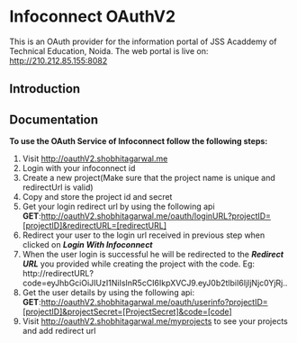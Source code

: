 
Infoconnect OAuthV2
===================================

This is an OAuth provider for the information portal of
JSS Acaddemy of Technical Education, Noida.
The web portal is live on: http://210.212.85.155:8082

Introduction
------------

## Documentation

**To use the OAuth Service of Infoconnect follow the following steps:**

1. Visit http://oauthV2.shobhitagarwal.me
2. Login with your infoconnect id
3. Create a new project(Make sure that the project name is unique and redirectUrl is valid)
4. Copy and store the project id and secret
5. Get your login redirect url by using the following api
	**GET**:http://oauthV2.shobhitagarwal.me/oauth/loginURL?projectID=[projectID]&redirectURL=[redirectURL]
6. Redirect your user to the login url received in previous step when clicked on 
	***Login With Infoconnect***
7. When the user login is successful he will be redirected to the ***Redirect URL*** you provided	while creating the project with the code.
   Eg: http://redirectURL?code=eyJhbGciOiJIUzI1NiIsInR5cCI6IkpXVCJ9.eyJ0b2tlbiI6IjljNjc0YjRj.. 
8. Get the user details by using the following api:
	**GET**:http://oauthV2.shobhitagarwal.me/oauth/userinfo?projectID=[projectID]&projectSecret=[ProjectSecret]&code=[code]
9. Visit http://oauthV2.shobhitagarwal.me/myprojects to see your projects and add redirect url

